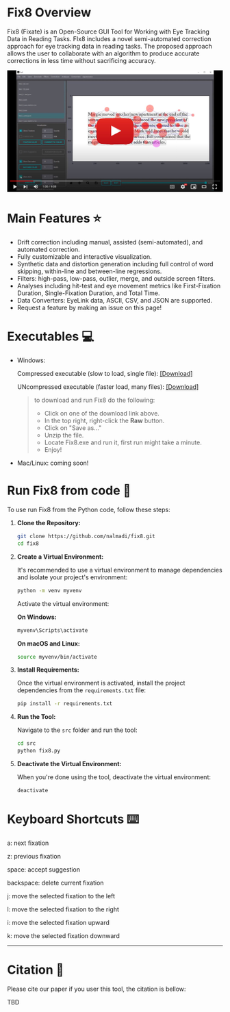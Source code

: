 # Fix8 Overview

Fix8 (Fixate) is an Open-Source GUI Tool for Working with Eye Tracking Data in Reading Tasks. FIx8 includes a novel semi-automated correction approach for eye tracking data in reading tasks.  The proposed approach allows the user to collaborate with an algorithm to produce accurate corrections in less time without sacrificing accuracy.


[![Watch the video](./src/.images/step2.jpg)](https://youtu.be/Zw2uO3IE2vI?si=h1yYnNQag-0Q7lVe)


# Main Features ⭐

- Drift correction including manual, assisted (semi-automated), and automated correction.
- Fully customizable and interactive visualization.
- Synthetic data and distortion generation including full control of word skipping, within-line and between-line regressions.
- Filters: high-pass, low-pass, outlier, merge, and outside screen filters.
- Analyses including hit-test and eye movement metrics like First-Fixation Duration, Single-Fixation Duration, and Total Time.
- Data Converters: EyeLink data, ASCII, CSV, and JSON are supported.
- Request a feature by making an issue on this page!

# Executables  💻

- Windows: 

    Compressed executable (slow to load, single file): <a id="raw-url" href="https://github.com/nalmadi/fix8/tree/main/executables/Fix8_v1.1_onefile.zip">[Download]</a> 

    UNcompressed executable (faster load, many files): <a id="raw-url" href="https://github.com/nalmadi/fix8/tree/main/executables/Fix8_v1.1.zip">[Download]</a> 

    > to download and run Fix8 do the following:
    >- Click on one of the download link above.
    >- In the top right, right-click the **Raw** button.
    >- Click on "Save as..."
    >- Unzip the file.
    >- Locate Fix8.exe and run it, first run might take a minute.
    >- Enjoy!


- Mac/Linux: coming soon!

# Run Fix8 from code 🚀
To use run Fix8 from the Python code, follow these steps:

1. **Clone the Repository:**
    ```bash
    git clone https://github.com/nalmadi/fix8.git
    cd fix8
    ```

2. **Create a Virtual Environment:**

    It's recommended to use a virtual environment to manage dependencies and isolate your project's environment:

    ```bash
    python -m venv myvenv
    ```

    Activate the virtual environment:
    
    **On Windows:**
    
    ```bash
    myvenv\Scripts\activate
    ```

    **On macOS and Linux:**
    
    ```bash
    source myvenv/bin/activate
    ```

3. **Install Requirements:**

    Once the virtual environment is activated, install the project dependencies from the `requirements.txt` file:

    ```bash
    pip install -r requirements.txt
    ```

4. **Run the Tool:**

    Navigate to the `src` folder and run the tool:

    ```bash
    cd src
    python fix8.py
    ```


5. **Deactivate the Virtual Environment:**

    When you're done using the tool, deactivate the virtual environment:

    ```bash
    deactivate
    ```



# Keyboard Shortcuts ⌨️​
a: 		next fixation

z: 		previous fixation

space: 		accept suggestion

backspace: 	delete current fixation

j:      move the selected fixation to the left

l:      move the selected fixation to the right

i:      move the selected fixation upward

k:      move the selected fixation downward


* * *


# Citation 📝

Please cite our paper if you user this tool, the citation is bellow:

TBD

          
